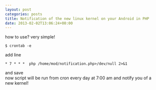 ```yaml
---
layout: post
categories: posts
title: Notification of the new linux kernel on your Android in PHP
date: 2013-02-02T13:06:24+00:00
---
```

how to use? very simple!

```
$ crontab -e
```

add line

```
* 7 * * *  php /home/mod/notification.php>/dev/null 2>&1
```

and save  
now script will be run from cron every day at 7:00 am and notify you of a new kernel!